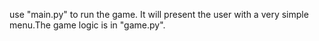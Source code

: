 use "main.py" to run the game. It will present the user with a very simple menu.The game logic is in "game.py".
